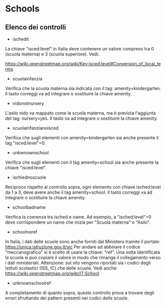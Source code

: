 # Schools

## Elenco dei controlli

- ischedit

La chiave "isced:level" in Italia deve contenere un valore compreso tra 0 (scuola materna) e 3 (scuola superiore). Vedi:

https://wiki.openstreetmap.org/wiki/Key:isced:level#Conversion_of_local_terms

- scuolainfanzia

Verifica che la scuola materna sia indicata con il tag: amenity=kindergarten. Il tasto correggi va ad integrare o sostituire la chiave amenity.

- nidonotnursery

L'asilo nido va mappato come la scuola materna, ma è prevista l'aggiunta del tag: nursery=yes. Il tasto va ad integrare o sostituire la chiave amenity.

- scuolainfanzianoisced

Verifica che sugli elementi con amenity=kindergarten sia anche presente il tag "isced:level"=0.

- unkwnownschool

Verifica che sugli elementi con il tag amenity=school sia anche presente la chiave "isced:level".

- ischiednoscuole

Reciproco rispetto al controllo sopra, ogni elemento con chiave isched:level da 1 a 3, deve avere anche il tag amenity=school. Il tasto correggi va ad integrare o sostituire la chiave amenity.

- schoolbadname

Verifica la coerenza tra isched e name. Ad esempio, a "isched:level"=0 deve corrispondere un name che inizia per "Scuola materna" o "Asilo".

- schoolnoref

In Italia, i dati delle scuole sono anche forniti dal Ministero tramite il portale: https://unica.istruzione.gov.it/sic
Per andare ad abbinare il codice "meccanografico" si è scelto di usare la chiave: "ref". Una volta identificata la scuola si può copiare il valore in modo che rimanga il collegamento verso i dati ministeriali. Attenzione: sul sito vengono riportati sia i codici degli Istituti scolastici (ISS, IC) che delle scuole. Vedi anche: https://wiki.openstreetmap.org/wiki/IT:School

- unknownschoolref

A completamento di quanto sopra, questo controllo prova a trovare degli errori sfruttando dei pattern presenti nei codici delle scuole.


